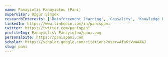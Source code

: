 ```yaml
---
name: Panayiotis Panayiotou (Pani)
supervisor: Özgür Şimşek
researchInterests: ['Reinforcement learning', 'Causality', 'Knowledge Representation', 'Continual Learning']
linkedIn: https://www.linkedin.com/in/panispani
twitter: https://twitter.com/panispani
profileImg: Panayiotis\ Panayiotou/pani.png
personalSite: https://panispani.com
scholar: https://scholar.google.com/citations?user=AfaKtVwAAAAJ
slug: pani
---
```

